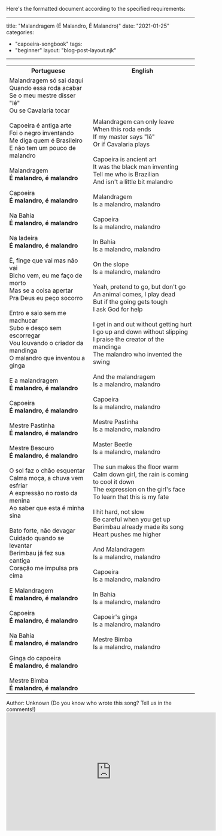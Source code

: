 Here's the formatted document according to the specified requirements:

---
title: "Malandragem (É Malandro, É Malandro)"
date: "2021-01-25"
categories: 
  - "capoeira-songbook"
tags: 
  - "beginner"
layout: "blog-post-layout.njk"
---

<table class="capoeira-table">
    <tr class="header-row">
        <th>Portuguese</th>
        <th>English</th>
    </tr>
    <tr>
        <td>Malandragem só sai daqui<br>
Quando essa roda acabar<br>
Se o meu mestre disser "Iê"<br>
Ou se Cavalaria tocar<br>
<br>
Capoeira é antiga arte<br>
Foi o negro inventando<br>
Me diga quem é Brasileiro<br>
E não tem um pouco de malandro<br>
<br>
Malandragem<br>
<strong>É malandro, é malandro</strong><br>
<br>
Capoeira<br>
<strong>É malandro, é malandro</strong><br>
<br>
Na Bahia<br>
<strong>É malandro, é malandro</strong><br>
<br>
Na ladeira<br>
<strong>É malandro, é malandro</strong><br>
<br>
Ê, finge que vai mas não vai<br>
Bicho vem, eu me faço de morto<br>
Mas se a coisa apertar<br>
Pra Deus eu peço socorro<br>
<br>
Entro e saio sem me machucar<br>
Subo e desço sem escorregar<br>
Vou louvando o criador da mandinga<br>
O malandro que inventou a ginga<br>
<br>
E a malandragem<br>
<strong>É malandro, é malandro</strong><br>
<br>
Capoeira<br>
<strong>É malandro, é malandro</strong><br>
<br>
Mestre Pastinha<br>
<strong>É malandro, é malandro</strong><br>
<br>
Mestre Besouro<br>
<strong>É malandro, é malandro</strong><br>
<br>
O sol faz o chão esquentar<br>
Calma moça, a chuva vem esfriar<br>
A expressão no rosto da menina<br>
Ao saber que esta é minha sina<br>
<br>
Bato forte, não devagar<br>
Cuidado quando se levantar<br>
Berimbau já fez sua cantiga<br>
Coração me impulsa pra cima<br>
<br>
E Malandragem<br>
<strong>É malandro, é malandro</strong><br>
<br>
Capoeira<br>
<strong>É malandro, é malandro</strong><br>
<br>
Na Bahia<br>
<strong>É malandro, é malandro</strong><br>
<br>
Ginga do capoeira<br>
<strong>É malandro, é malandro</strong><br>
<br>
Mestre Bimba<br>
<strong>É malandro, é malandro</strong></td>
        <td>Malandragem can only leave<br>
When this roda ends<br>
If my master says "Iê"<br>
Or if Cavalaria plays<br>
<br>
Capoeira is ancient art<br>
It was the black man inventing<br>
Tell me who is Brazilian<br>
And isn't a little bit malandro<br>
<br>
Malandragem<br>
Is a malandro, malandro<br>
<br>
Capoeira<br>
Is a malandro, malandro<br>
<br>
In Bahia<br>
Is a malandro, malandro<br>
<br>
On the slope<br>
Is a malandro, malandro<br>
<br>
Yeah, pretend to go, but don't go<br>
An animal comes, I play dead<br>
But if the going gets tough<br>
I ask God for help<br>
<br>
I get in and out without getting hurt<br>
I go up and down without slipping<br>
I praise the creator of the mandinga<br>
The malandro who invented the swing<br>
<br>
And the malandragem<br>
Is a malandro, malandro<br>
<br>
Capoeira<br>
Is a malandro, malandro<br>
<br>
Mestre Pastinha<br>
Is a malandro, malandro<br>
<br>
Master Beetle<br>
Is a malandro, malandro<br>
<br>
The sun makes the floor warm<br>
Calm down girl, the rain is coming to cool it down<br>
The expression on the girl's face<br>
To learn that this is my fate<br>
<br>
I hit hard, not slow<br>
Be careful when you get up<br>
Berimbau already made its song<br>
Heart pushes me higher<br>
<br>
And Malandragem<br>
Is a malandro, malandro<br>
<br>
Capoeira<br>
Is a malandro, malandro<br>
<br>
In Bahia<br>
Is a malandro, malandro<br>
<br>
Capoeir's ginga<br>
Is a malandro, malandro<br>
<br>
Mestre Bimba<br>
Is a malandro, malandro</td>
    </tr>
</table>

<figcaption>
Author: Unknown (Do you know who wrote this song? Tell us in the comments!)
</figcaption>

<iframe width="560" height="315" src="https://www.youtube.com/embed/bSm28D2LkL0" title="YouTube video player" frameborder="0" allow="accelerometer; autoplay; clipboard-write; encrypted-media; gyroscope; picture-in-picture" allowfullscreen></iframe>